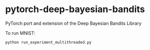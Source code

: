 # pytorch-deep-bayesian-bandits
PyTorch port and extension of the Deep Bayesian Bandits Library

To run MNIST:

`python run_experiment_multithreaded.py`



